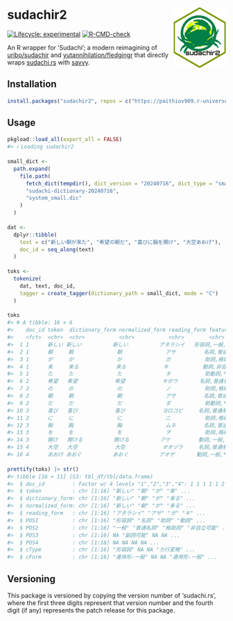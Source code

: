 
<!-- README.md is generated from README.Rmd. Please edit that file -->

# sudachir2 <img src="man/figures/logo.png" align="right" height="139" alt="sudachir2 logo" />

<!-- badges: start -->

[![Lifecycle:
experimental](https://img.shields.io/badge/lifecycle-experimental-orange.svg)](https://lifecycle.r-lib.org/articles/stages.html#experimental)
[![R-CMD-check](https://github.com/paithiov909/sudachir2/actions/workflows/R-CMD-check.yaml/badge.svg)](https://github.com/paithiov909/sudachir2/actions/workflows/R-CMD-check.yaml)
<!-- badges: end -->

An R wrapper for ‘Sudachi’; a modern reimagining of
[uribo/sudachir](https://github.com/uribo/sudachir) and
[yutannihilation/fledgingr](https://github.com/yutannihilation/fledgingr)
that directly wraps
[sudachi.rs](https://github.com/WorksApplications/sudachi.rs) with
[savvy](https://github.com/yutannihilation/savvy).

## Installation

``` r
install.packages("sudachir2", repos = c("https://paithiov909.r-universe.dev", "https://cloud.r-project.org"))
```

## Usage

``` r
pkgload::load_all(export_all = FALSE)
#> ℹ Loading sudachir2

small_dict <-
  path.expand(
    file.path(
      fetch_dict(tempdir(), dict_version = "20240716", dict_type = "small"),
      "sudachi-dictionary-20240716",
      "system_small.dic"
    )
  )

dat <-
  dplyr::tibble(
    text = c("新しい朝が来た", "希望の朝だ", "喜びに胸を開け", "大空あおげ"),
    doc_id = seq_along(text)
  )

toks <-
  tokenize(
    dat, text, doc_id,
    tagger = create_tagger(dictionary_path = small_dict, mode = "C")
  )

toks
#> # A tibble: 16 × 6
#>    doc_id token  dictionary_form normalized_form reading_form feature           
#>    <fct>  <chr>  <chr>           <chr>           <chr>        <chr>             
#>  1 1      新しい 新しい          新しい          アタラシイ   形容詞,一般,*,*,形容詞,連体…
#>  2 1      朝     朝              朝              アサ         名詞,普通名詞,副詞可能,*,*,…
#>  3 1      が     が              が              ガ           助詞,格助詞,*,*,*,*……
#>  4 1      来     来る            来る            キ           動詞,非自立可能,*,*,カ行変格…
#>  5 1      た     た              た              タ           助動詞,*,*,*,助動詞-タ,終…
#>  6 2      希望   希望            希望            キボウ       名詞,普通名詞,サ変可能,*,*,…
#>  7 2      の     の              の              ノ           助詞,格助詞,*,*,*,*……
#>  8 2      朝     朝              朝              アサ         名詞,普通名詞,副詞可能,*,*,…
#>  9 2      だ     だ              だ              ダ           助動詞,*,*,*,助動詞-ダ,終…
#> 10 3      喜び   喜び            喜び            ヨロコビ     名詞,普通名詞,一般,*,*,*……
#> 11 3      に     に              に              ニ           助詞,格助詞,*,*,*,*……
#> 12 3      胸     胸              胸              ムネ         名詞,普通名詞,一般,*,*,*……
#> 13 3      を     を              を              ヲ           助詞,格助詞,*,*,*,*……
#> 14 3      開け   開ける          開ける          アケ         動詞,一般,*,*,下一段-カ行,…
#> 15 4      大空   大空            大空            オオゾラ     名詞,普通名詞,一般,*,*,*……
#> 16 4      あおげ あおぐ          あおぐ          アオゲ       動詞,一般,*,*,五段-ガ行,命…

prettify(toks) |> str()
#> tibble [16 × 11] (S3: tbl_df/tbl/data.frame)
#>  $ doc_id         : Factor w/ 4 levels "1","2","3","4": 1 1 1 1 1 2 2 2 2 3 ...
#>  $ token          : chr [1:16] "新しい" "朝" "が" "来" ...
#>  $ dictionary_form: chr [1:16] "新しい" "朝" "が" "来る" ...
#>  $ normalized_form: chr [1:16] "新しい" "朝" "が" "来る" ...
#>  $ reading_form   : chr [1:16] "アタラシイ" "アサ" "ガ" "キ" ...
#>  $ POS1           : chr [1:16] "形容詞" "名詞" "助詞" "動詞" ...
#>  $ POS2           : chr [1:16] "一般" "普通名詞" "格助詞" "非自立可能" ...
#>  $ POS3           : chr [1:16] NA "副詞可能" NA NA ...
#>  $ POS4           : chr [1:16] NA NA NA NA ...
#>  $ cType          : chr [1:16] "形容詞" NA NA "カ行変格" ...
#>  $ cForm          : chr [1:16] "連体形-一般" NA NA "連用形-一般" ...
```

## Versioning

This package is versioned by copying the version number of ‘sudachi.rs’,
where the first three digits represent that version number and the
fourth digit (if any) represents the patch release for this package.
